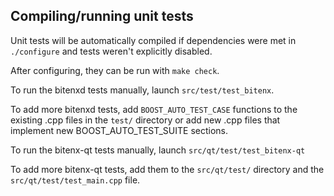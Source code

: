 Compiling/running unit tests
------------------------------------

Unit tests will be automatically compiled if dependencies were met in `./configure`
and tests weren't explicitly disabled.

After configuring, they can be run with `make check`.

To run the bitenxd tests manually, launch `src/test/test_bitenx`.

To add more bitenxd tests, add `BOOST_AUTO_TEST_CASE` functions to the existing
.cpp files in the `test/` directory or add new .cpp files that
implement new BOOST_AUTO_TEST_SUITE sections.

To run the bitenx-qt tests manually, launch `src/qt/test/test_bitenx-qt`

To add more bitenx-qt tests, add them to the `src/qt/test/` directory and
the `src/qt/test/test_main.cpp` file.
